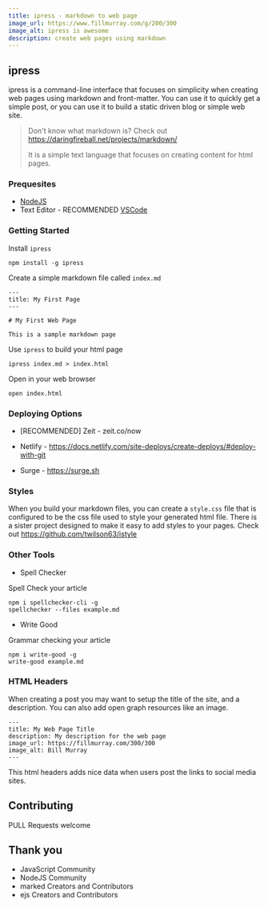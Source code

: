 ```yaml
---
title: ipress - markdown to web page
image_url: https://www.fillmurray.com/g/200/300 
image_alt: ipress is awesome
description: create web pages using markdown
---
```


## ipress

ipress is a command-line interface that focuses on simplicity when creating web pages using markdown and front-matter. You can use it to quickly get a simple post, or you can use it to build a static driven blog or simple web site. 

> Don't know what markdown is? Check out https://daringfireball.net/projects/markdown/
>
> It is a simple text language that focuses on creating content for html pages.

### Prequesites

* [NodeJS](https://nodejs.org)
* Text Editor - RECOMMENDED [VSCode](https://code.visualstudio.com[)

### Getting Started

Install `ipress`

```
npm install -g ipress
```

Create a simple markdown file called `index.md`

```
---
title: My First Page
---

# My First Web Page

This is a sample markdown page
```

Use `ipress` to build your html page

```
ipress index.md > index.html
```

Open in your web browser

```
open index.html
```

### Deploying Options

* [RECOMMENDED] Zeit - zeit.co/now

* Netlify - https://docs.netlify.com/site-deploys/create-deploys/#deploy-with-git

* Surge - https://surge.sh

### Styles

When you build your markdown files, you can create a `style.css` file that is configured to be the css file used to style your generated html file. There is a sister project designed to make it easy to add styles to your pages. Check out https://github.com/twilson63/istyle


### Other Tools

- Spell Checker

Spell Check your article

```
npm i spellchecker-cli -g
spellchecker --files example.md
```

- Write Good

Grammar checking your article

```
npm i write-good -g
write-good example.md
```

### HTML Headers

When creating a post you may want to setup the title of the site, and a description. You can also add open graph resources like an image.

```
---
title: My Web Page Title
description: My description for the web page
image_url: https://fillmurray.com/300/300
image_alt: Bill Murray
---
```

This html headers adds nice data when users post the links to social media sites.

## Contributing

PULL Requests welcome

## Thank you

- JavaScript Community
- NodeJS Community
- marked Creators and Contributors
- ejs Creators and Contributors
